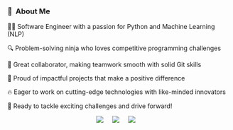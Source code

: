 ### :space_invader: &nbsp;About Me

👨‍💻 Software Engineer with a passion for Python and Machine Learning (NLP)

🔍 Problem-solving ninja who loves competitive programming challenges

🤝 Great collaborator, making teamwork smooth with solid Git skills

🎉 Proud of impactful projects that make a positive difference

🔥 Eager to work on cutting-edge technologies with like-minded innovators


🚀 Ready to tackle exciting challenges and drive forward!

<p align="center">
  <a href="mailto:tariquzzaman@iut-dhaka.edu"><img src="https://img.shields.io/badge/gmail-%23D14836.svg?&style=for-the-badge&logo=gmail&logoColor=white" /></a>&nbsp;&nbsp;&nbsp;&nbsp;
  <a href="https://www.facebook.com/tariquzzamanfaisal1964/"><img src="https://img.shields.io/badge/facebook-%233B5998.svg?&style=for-the-badge&logo=facebook&logoColor=white" /></a>&nbsp;&nbsp;&nbsp;&nbsp;
  <a href="https://www.linkedin.com/in/tzf/"><img src="https://img.shields.io/badge/linkedin-%230077B5.svg?&style=for-the-badge&logo=linkedin&logoColor=white" /></a>&nbsp;&nbsp;&nbsp;&nbsp;

</p>

